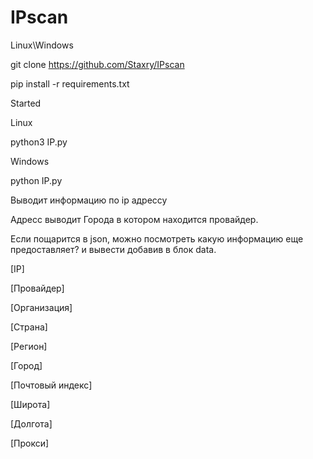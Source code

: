 # IPscan
Linux\Windows

git clone https://github.com/Staxry/IPscan

pip install -r requirements.txt

Started 

Linux

python3 IP.py

Windows

python IP.py

Выводит информацию по ip адрессу 

Адресс выводит Города в котором находится провайдер.

Если пощарится в json, можно посмотреть какую информацию еще предоставляет? и вывести добавив в блок data.

[IP]

[Провайдер]

[Организация]

[Страна]

[Регион]

[Город]

[Почтовый индекс]

[Широта]

[Долгота]

[Прокси]
